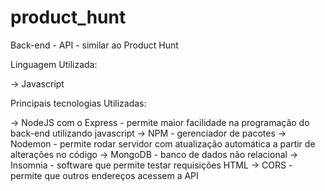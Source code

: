 # product_hunt
Back-end - API - similar ao Product Hunt

Linguagem Utilizada:

-> Javascript

Principais tecnologias Utilizadas:

-> NodeJS com o Express - permite maior facilidade na programação do back-end utilizando javascript
-> NPM - gerenciador de pacotes
-> Nodemon - permite rodar servidor com atualização automática a partir de alterações no código
-> MongoDB - banco de dados não relacional
-> Insomnia - software que permite testar requisições HTML
-> CORS - permite que outros endereços acessem a API
